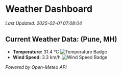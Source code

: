 
# Weather Dashboard

_Last Updated: 2025-02-01 07:08:04_

## Current Weather Data: (Pune, MH)
- **Temperature:** 31.4 °C ![Temperature Badge](https://img.shields.io/badge/Temperature-High%20Temp-orange)
- **Wind Speed:** 3.3 km/h ![Wind Speed Badge](https://img.shields.io/badge/Wind%20Speed-Low%20Wind-blue)

*Powered by Open-Meteo API*
